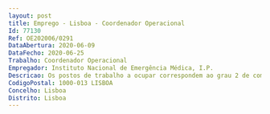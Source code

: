 ```yaml
--- 
layout: post
title: Emprego - Lisboa - Coordenador Operacional
Id: 77130
Ref: OE202006/0291
DataAbertura: 2020-06-09
DataFecho: 2020-06-25
Trabalho: Coordenador Operacional
Empregador: Instituto Nacional de Emergência Médica, I.P.
Descricao: Os postos de trabalho a ocupar correspondem ao grau 2 de complexidade funcional, nos termos do n.º 2 do artigo 3.º do Decreto Lei n.º 19 2016, de 15 de abril, cuja caracterização se encontra prevista no Anexo I a que se refere o artigo 8.º do referido diploma legal.
CodigoPostal: 1000-013 LISBOA
Concelho: Lisboa
Distrito: Lisboa
--- 
```

